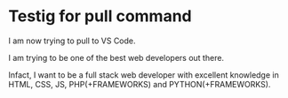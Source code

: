 # Testig for pull command
I am now trying to pull to VS Code.

I am trying to be one of the best web developers out there. 

Infact, I want to be a full stack web developer with excellent knowledge in HTML, CSS, JS, PHP(+FRAMEWORKS) and PYTHON(+FRAMEWORKS).

